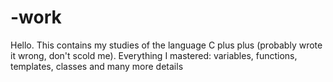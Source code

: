 # -work
Hello. This contains my studies of the language C plus plus (probably wrote it wrong, don't scold me). 
Everything I mastered: variables, functions, templates, classes and many more details
